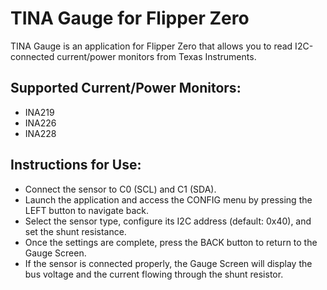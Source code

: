 # TINA Gauge for Flipper Zero

TINA Gauge is an application for Flipper Zero that allows you to read I2C-connected current/power monitors from Texas Instruments.

## Supported Current/Power Monitors:

- INA219
- INA226
- INA228

## Instructions for Use:

- Connect the sensor to C0 (SCL) and C1 (SDA).
- Launch the application and access the CONFIG menu by pressing the LEFT button to navigate back.
- Select the sensor type, configure its I2C address (default: 0x40), and set the shunt resistance.
- Once the settings are complete, press the BACK button to return to the Gauge Screen.
- If the sensor is connected properly, the Gauge Screen will display the bus voltage and the current flowing through the shunt resistor.








